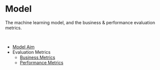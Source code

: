 <br>

# Model

The machine learning model, and the business & performance evaluation metrics.

<br>

* [Model Aim](aim.md)
* Evaluation Metrics
  * [Business Metrics](business.md)
  * [Performance Metrics](performance.md)

<br>
<br>

<br>
<br>

<br>
<br>

<br>
<br>
